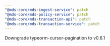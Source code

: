 ```yaml
---
"@mds-core/mds-ingest-service": patch
"@mds-core/mds-policy-service": patch
"@mds-core/mds-transaction-api": patch
"@mds-core/mds-transaction-service": patch
---
```


Downgrade typeorm-cursor-pagination to v0.6.1
